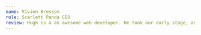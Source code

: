```yaml
---
name: Vivien Bresson
role: Scarlett Panda CEO
review: Hugh is a an awesome web developer. He took our early stage, ad hoc prototype and rewrote it into an app ready for the real world in a couple of days. His ability to iterate quickly and find creative solutions helped us to build out multiple new features in a short space of time whilst we were finding our product market fit. We’ve been able to grow up to tens of thousands of users thanks to his work. I will definitely give him a shout when my next web development need arises.
---
```

